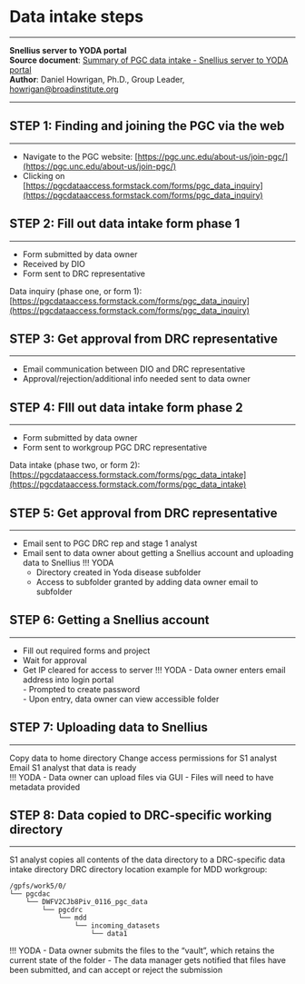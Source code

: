# Data intake steps 
***
**Snellius server to YODA portal** <br>
**Source document**: [Summary of PGC data intake - Snellius server to YODA portal](https://docs.google.com/document/d/1VGSvFdKB4S-Tox3COG8II5Q340JXvrfE7RyQ9G9fByg/edit?tab=t.0) <br>
**Author**: Daniel Howrigan, Ph.D., Group Leader, [howrigan@broadinstitute.org](mailto:howrigan@broadinstitute.org)<br> 

***
## STEP 1: Finding and joining the PGC via the web
***
- Navigate to the PGC website: [https://pgc.unc.edu/about-us/join-pgc/](https://pgc.unc.edu/about-us/join-pgc/) 
- Clicking on [https://pgcdataaccess.formstack.com/forms/pgc_data_inquiry](https://pgcdataaccess.formstack.com/forms/pgc_data_inquiry)

## STEP 2: Fill out data intake form phase 1
***
- Form submitted by data owner
- Received by DIO <br>
- Form sent to DRC representative <br>

Data inquiry (phase one, or form 1):
[https://pgcdataaccess.formstack.com/forms/pgc_data_inquiry](https://pgcdataaccess.formstack.com/forms/pgc_data_inquiry)


## STEP 3: Get approval from DRC representative
***
- Email communication between DIO and DRC representative
- Approval/rejection/additional info needed sent to data owner

## STEP 4: FIll out data intake form phase 2
***
- Form submitted by data owner
- Form sent to workgroup PGC DRC representative

Data intake (phase two, or form 2):
[https://pgcdataaccess.formstack.com/forms/pgc_data_intake](https://pgcdataaccess.formstack.com/forms/pgc_data_intake)

## STEP 5: Get approval from DRC representative
***
- Email sent to PGC DRC rep and  stage 1 analyst
- Email sent to data owner about getting a Snellius account and uploading data to Snellius
!!! YODA
    - Directory created in Yoda disease subfolder <br>
    - Access to subfolder granted by adding data owner email to subfolder

## STEP 6: Getting a Snellius account
***
- Fill out required forms and project
- Wait for approval
- Get IP cleared for access to server
!!! YODA
      - Data owner enters email address into login portal<br>
      - Prompted to create password<br>
      - Upon entry, data owner can view accessible folder <br>

## STEP 7: Uploading data to Snellius
***
Copy data to home directory
Change access permissions for S1 analyst
Email S1 analyst that data is ready<br>
!!! YODA
      - Data owner can upload files via GUI
      - Files will need to have metadata provided

## STEP 8: Data copied to DRC-specific working directory
***
S1 analyst copies all contents of the data directory to a DRC-specific data intake directory
DRC directory location example for MDD workgroup:
```
/gpfs/work5/0/
└── pgcdac
    └── DWFV2CJb8Piv_0116_pgc_data
        └── pgcdrc
            └── mdd
                └── incoming_datasets
                    └── data1

```
!!! YODA
      - Data owner submits the files to the “vault”, which retains the current state of the folder
      - The data manager gets notified that files have been submitted, and can accept or reject the submission

